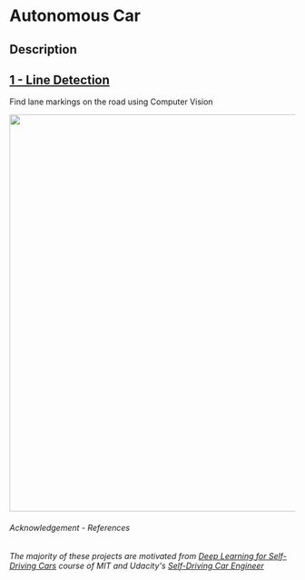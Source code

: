 # Autonomous Car

## Description


## [1 - Line Detection](1-line_detection/)

Find lane markings on the road using Computer Vision

<p align="center">
  <img src="readme_imgs/line_detector.gif" width="700" />
</p>


###### _Acknowledgement - References_

_The majority of these projects are motivated from [Deep Learning for Self-Driving Cars](https://selfdrivingcars.mit.edu) course of MIT and Udacity's [Self-Driving Car Engineer](https://www.udacity.com/school-of-autonomous-systems)_
